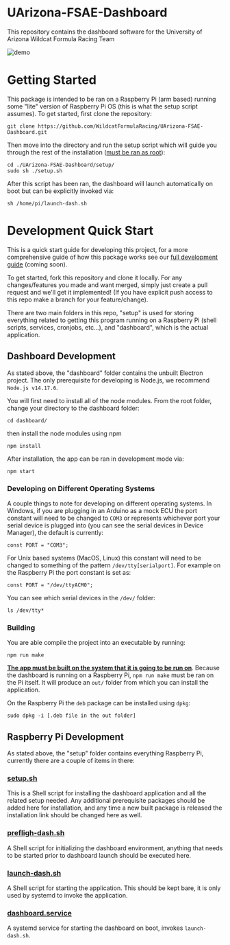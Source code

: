 # UArizona-FSAE-Dashboard

This repository contains the dashboard software for the University of Arizona Wildcat Formula Racing Team

![demo](https://user-images.githubusercontent.com/50720185/138546363-ae7a3a3d-7110-40ea-8543-fcc20cae0525.gif)

# Getting Started
This package is intended to be ran on a Raspberry Pi (arm based) running some "lite" version of Raspberry Pi OS (this is what the setup script assumes). To get started, first clone the repository:
```
git clone https://github.com/WildcatFormulaRacing/UArizona-FSAE-Dashboard.git
```
Then move into the directory and run the setup script which will guide you through the rest of the installation (<ins>must be ran as root</ins>):
```
cd ./UArizona-FSAE-Dashboard/setup/
sudo sh ./setup.sh
```
After this script has been ran, the dashboard will launch automatically on boot but can be explicitly invoked via:
```
sh /home/pi/launch-dash.sh
```

# Development Quick Start
This is a quick start guide for developing this project, for a more comprehensive guide of how this package works see our <ins>full development guide</ins> (coming soon).

To get started, fork this repository and clone it locally. For any changes/features you made and want merged, simply just create a pull request and we'll get it implemented! (If you have explicit push access to this repo make a branch for your feature/change). 

There are two main folders in this repo, "setup" is used for storing everything related to getting this program running on a Raspberry Pi (shell scripts, services, cronjobs, etc...), and "dashboard", which is the actual application.
## Dashboard Development
As stated above, the "dashboard" folder contains the unbuilt Electron project. The only prerequisite for developing is Node.js, we recommend `Node.js v14.17.6`. 

You will first need to install all of the node modules. From the root folder,
change your directory to the dashboard folder:
```
cd dashboard/
```
then install the node modules using npm
```
npm install
```
After installation, the app can be ran in development mode via:
```
npm start
```
### Developing on Different Operating Systems
A couple things to note for developing on different operating systems. In Windows, if you are plugging in an Arduino as a mock ECU the port constant will need to be changed to `COM3` or represents whichever port your serial device is plugged into (you can see the serial devices in Device Manager), the default is currently:
```
const PORT = "COM3";
```


For Unix based systems (MacOS, Linux) this constant will need to be changed to something of the pattern `/dev/tty[serialport]`. For example on the Raspberry Pi the port constant is set as:
```
const PORT = "/dev/ttyACM0";
```
You can see which serial devices in the `/dev/` folder:
```
ls /dev/tty*
```

### Building
You are able compile the project into an executable by running:
```
npm run make
```
<ins>**The app must be built on the system that it is going to be run on**</ins>. Because the dashboard is running on a Raspberry Pi, `npm run make` must be ran on the Pi itself. It will produce an `out/` folder from which you can install the application.

On the Raspberry Pi the `deb` package can be installed using `dpkg`:
```
sudo dpkg -i [.deb file in the out folder]
```

## Raspberry Pi Development
As stated above, the "setup" folder contains everything Raspberry Pi, currently there are a couple of items in there:
### [setup.sh](./setup/setup.sh)
This is a Shell script for installing the dashboard application and all the related setup needed. Any additional prerequisite packages should be added here for installation, and any time a new built package is released the installation link should be changed here as well.

### [prefligh-dash.sh](./setup/preflight-dash.sh)
A Shell script for initializing the dashboard environment, anything that needs to be started prior to dashboard launch should be executed here.

### [launch-dash.sh](./setup/launch-dash.sh)
A Shell script for starting the application. This should be kept bare, it is only used by systemd to invoke the application.

### [dashboard.service](./setup/dashboard.service)
A systemd service for starting the dashboard on boot, invokes `launch-dash.sh`.
